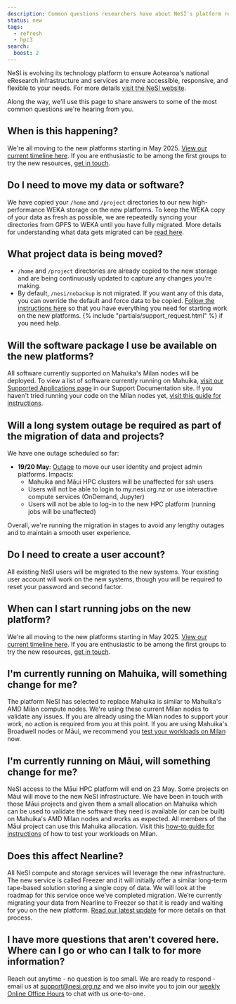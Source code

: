 ```yaml
---
description: Common questions researchers have about NeSI's platform refresh.
status: new
tags: 
  - refresh
  - hpc3
search:
  boost: 2
---
```


NeSI is evolving its technology platform to ensure Aotearoa's national eResearch infrastructure and services are more accessible, responsive, and flexible to your needs. For more details [visit the NeSI website](https://www.nesi.org.nz/platform-refresh).

Along the way, we'll use this page to share answers to some of the most common questions we're hearing from you.

## When is this happening?

We're all moving to the new platforms starting in May 2025.
[View our current timeline here](https://docs.nesi.org.nz/General/Announcements/migration_timeline_and_transition_plan/).
If you are enthusiastic to be among the first groups to try the new resources, [get in touch](mailto:support@nesi.org.nz).

## Do I need to move my data or software?

We have copied your `/home` and `/project` directories to our new high-performance WEKA storage on the new platforms.
To keep the WEKA copy of your data as fresh as possible, we are repeatedly syncing your directories from GPFS to WEKA until you have fully migrated.
More details for understanding what data gets migrated can be [read here](https://docs.nesi.org.nz/Storage/File_Systems_and_Quotas/Moving_to_the_new_filesystem/).

## What project data is being moved?

- `/home` and `/project` directories are already copied to the new storage and are being continuously updated to capture any changes you’re making.
- By default, `/nesi/nobackup` is not migrated. If you want any of this data, you can override the default and force data to be copied.
[Follow the instructions here](https://docs.nesi.org.nz/Storage/File_Systems_and_Quotas/Moving_to_the_new_filesystem/) so that you have everything you need for starting work on the new platforms. {% include "partials/support_request.html" %} if you need help.

## Will the software package I use be available on the new platforms?

All software currently supported on Mahuika's Milan nodes will be deployed. To view a list of software currently running on Mahuika,
[visit our Supported Applications page](https://docs.nesi.org.nz/Scientific_Computing/Supported_Applications/) in our Support Documentation site.
If you haven't tried running your code on the Milan nodes yet, [visit this guide for instructions](https://docs.nesi.org.nz/General/Announcements/Preparing_your_code_for_use_on_NeSIs_new_HPC_platform/).

## Will a long system outage be required as part of the migration of data and projects?

We have one outage scheduled so far:

- **19/20 May**: [Outage](https://status.nesi.org.nz/incidents/3y3ttj57fts6) to move our user identity and project admin platforms. Impacts:
    - Mahuika and Māui HPC clusters will be unaffected for ssh users
    - Users will not be able to login to my.nesi.org.nz or use interactive compute services (OnDemand, Jupyter)
    - Users will not be able to log-in to the new HPC platform (running jobs will be unaffected)

Overall, we're running the migration in stages to avoid any lengthy outages and to maintain a smooth user experience.

## Do I need to create a user account?

All existing NeSI users will be migrated to the new systems. Your existing user account will work on the new systems, though you will be required to reset your password and second factor.

## When can I start running jobs on the new platform?

We're all moving to the new platforms starting in May 2025.
[View our current timeline here](https://docs.nesi.org.nz/General/Announcements/migration_timeline_and_transition_plan/).
If you are enthusiastic to be among the first groups to try the new resources,
[get in touch](mailto:support@nesi.org.nz).

## I'm currently running on Mahuika, will something change for me?

The platform NeSI has selected to replace Mahuika is similar to Mahuika's AMD Milan compute nodes.
We're using these current Milan nodes to validate any issues.
If you are already using the Milan nodes to support your work, no action is required from you at this point.
If you are using Mahuika's Broadwell nodes or Māui, we recommend you
[test your workloads on Milan](https://docs.nesi.org.nz/General/Announcements/Preparing_your_code_for_use_on_NeSIs_new_HPC_platform/) now.

## I'm currently running on Māui, will something change for me?

NeSI access to the Māui HPC platform will end on 23 May. Some projects on Māui will move to the new NeSI infrastructure.
We have been in touch with those Māui projects and given them a small allocation on Mahuika which can be used to validate the software they need is available (or can be built) on Mahuika's AMD Milan nodes and works as expected.
All members of the Māui project can use this Mahuika allocation.
Visit this [how-to guide for instructions](https://docs.nesi.org.nz/General/Announcements/Preparing_your_code_for_use_on_NeSIs_new_HPC_platform/)
of how to test your workloads on Milan.

## Does this affect Nearline?

All NeSI compute and storage services will leverage the new infrastructure.
The new service is called Freezer and it will initially offer a similar long-term tape-based solution storing a single copy of data.
We will look at the roadmap for this service once we’ve completed migration.
We’re currently migrating your data from Nearline to Freezer so that it is ready and waiting for you on the new platform.
[Read our latest update](https://docs.nesi.org.nz/General/Announcements/update_to_nearline_service/) for more details on that process.

## I have more questions that aren't covered here. Where can I go or who can I talk to for more information?

Reach out anytime - no question is too small. We are ready to respond - email us at [support@nesi.org.nz](mailto:support@nesi.org.nz)
and we also invite you to join our [weekly Online Office Hours](https://docs.nesi.org.nz/Getting_Started/Getting_Help/Weekly_Online_Office_Hours/) to chat with us one-to-one.

